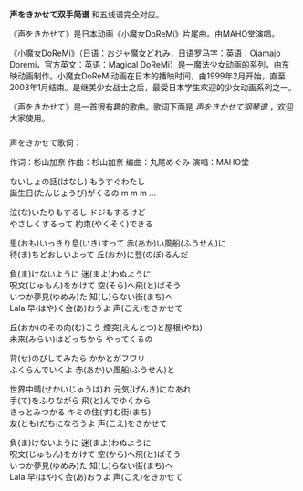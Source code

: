 

**声をきかせて双手简谱** 和五线谱完全对应。  
  
《声をきかせて》是日本动画《小魔女DoReMi》片尾曲。由MAHO堂演唱。  
  
《小魔女DoReMi》（日语：おジャ魔女どれみ，日语罗马字：英语：Ojamajo Doremi，官方英文：英语：Magical
DoReMi）是一魔法少女动画的系列，由东映动画制作。小魔女DoReMi动画在日本的播映时间，由1999年2月开始，直至2003年1月结束。是继美少女战士之后，最受日本学生欢迎的少女动画系列之一。  
  
《声をきかせて》是一首很有趣的歌曲。歌词下面是 _声をきかせて钢琴谱_ ，欢迎大家使用。

###  
声をきかせて歌词：

作词：杉山加奈 作曲：杉山加奈 编曲：丸尾めぐみ 演唱：MAHO堂

  
ないしょの話(はなし) もうすぐわたし  
誕生日(たんじょうび)がくるの m m m …

泣(な)いたりもするし ドジもするけど  
やさしくするって 約束(やくそく)できる

思(おも)いっきり息(いき)すって 赤(あか)い風船(ふうせん)に  
待(ま)ちどおしいよって 丘(おか)に登(のぼ)るんだ

負(ま)けないように 迷(まよ)わぬように  
呪文(じゅもん)をかけて 空(そら)へ飛(と)ばそう  
いつか夢見(ゆめみ)た 知(し)らない街(まち)へ  
Lala 早(はや)く会(あ)おうよ 声(こえ)をきかせて

丘(おか)のその向(む)こう 煙突(えんとつ)と屋根(やね)  
未来(みらい)はどっちから やってくるの

背(せ)のびしてみたら かかとがフワリ  
ふくらんでいくよ 赤(あか)い風船(ふうせん)と

世界中晴(せかいじゅうは)れ 元気(げんき)になあれ  
手(て)をふりながら 飛(と)んでゆくから  
きっとみつかる キミの住(す)む街(まち)  
友(とも)だちになろうよ 声(こえ)をきかせて

負(ま)けないように 迷(まよ)わぬように  
呪文(じゅもん)をかけて 空(から)へ飛(と)ばそう  
いつか夢見(ゆめみ)た 知(し)らない街(まち)へ  
Lala 早(はや)く会(あ)おうよ 声(こえ)をきかせて

